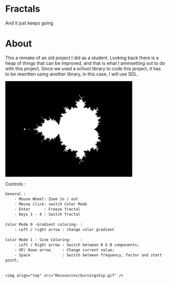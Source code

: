 # Fractals
And it just keeps going

# About

This a remake of an old project I did as a student.
Looking back there is a heap of things that can be improved, and that is what I ammsetting out to do with this project.
Since we used a school library to code this project, it has to be rewritten using another library, in this case, I will use SDL.


<img align="top" src="Ressources/icon.png" />

Controls :

```
General :
    - Mouse Wheel: Zoom in / out
    - Mouse click: switch Color Mode
    - Enter      : Freeze fractal
    - Keys 1 - 4 : Switch fractal

Color Mode 0 -Gradient coloring- :
    - Left / right arrow : change color gradient

Color Mode 1 - Sine Coloring-    :
    - Left / Right arrow : Switch between R G B components;
    - UP/ Down arrow     : Change current value;
    - Space              : Switch between frequency, factor and start point;


<img align="top" src="Ressources/burningship.gif" />
